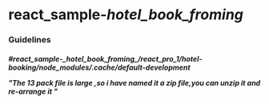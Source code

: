 # react_sample-_hotel_book_froming_

<h3>Guidelines</h3>
<h5>#react_sample-_hotel_book_froming_/react_pro_1/hotel-booking/node_modules/.cache/default-development
  <p> "The 13 pack file is  large ,so i have named it a zip file,you can unzip it and re-arrange it "</p>
</h5>
